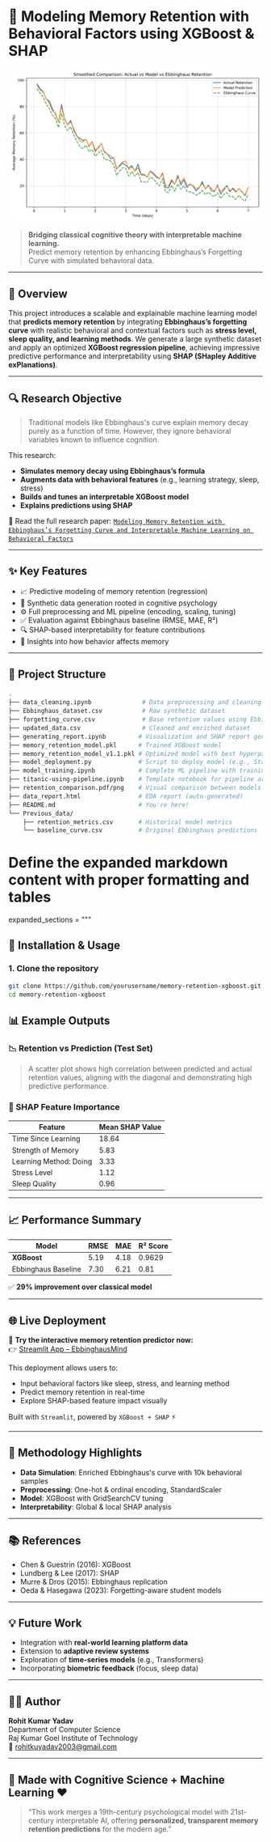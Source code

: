 # 🧠 Modeling Memory Retention with Behavioral Factors using XGBoost & SHAP

![Retention Curve](./retention_comparison.png)

> **Bridging classical cognitive theory with interpretable machine learning.**  
> Predict memory retention by enhancing Ebbinghaus’s Forgetting Curve with simulated behavioral data.

---

## 📌 Overview

This project introduces a scalable and explainable machine learning model that **predicts memory retention** by integrating **Ebbinghaus’s forgetting curve** with realistic behavioral and contextual factors such as **stress level, sleep quality, and learning methods**. We generate a large synthetic dataset and apply an optimized **XGBoost regression pipeline**, achieving impressive predictive performance and interpretability using **SHAP (SHapley Additive exPlanations)**.

---

## 🔍 Research Objective

> Traditional models like Ebbinghaus's curve explain memory decay purely as a function of time. However, they ignore behavioral variables known to influence cognition.

This research:
- **Simulates memory decay using Ebbinghaus’s formula**
- **Augments data with behavioral features** (e.g., learning strategy, sleep, stress)
- **Builds and tunes an interpretable XGBoost model**
- **Explains predictions using SHAP**

📄 Read the full research paper: [`Modeling Memory Retention with Ebbinghaus’s Forgetting Curve and Interpretable Machine Learning on Behavioral Factors`](./research_paper.pdf)

---

## ✨ Key Features

- 📈 Predictive modeling of memory retention (regression)
- 🧪 Synthetic data generation rooted in cognitive psychology
- ⚙️ Full preprocessing and ML pipeline (encoding, scaling, tuning)
- ✅ Evaluation against Ebbinghaus baseline (RMSE, MAE, R²)
- 🔍 SHAP-based interpretability for feature contributions
- 🧠 Insights into how behavior affects memory

---

## 📁 Project Structure

```bash
.
├── data_cleaning.ipynb              # Data preprocessing and cleaning steps
├── Ebbinghaus_dataset.csv           # Raw synthetic dataset
├── forgetting_curve.csv             # Base retention values using Ebbinghaus equation
├── updated_data.csv                 # Cleaned and enriched dataset
├── generating_report.ipynb         # Visualization and SHAP report generation
├── memory_retention_model.pkl      # Trained XGBoost model
├── memory_retention_model_v1.1.pkl # Optimized model with best hyperparameters
├── model_deployment.py             # Script to deploy model (e.g., Streamlit/Flask ready)
├── model_training.ipynb            # Complete ML pipeline with training & tuning
├── titanic-using-pipeline.ipynb    # Template notebook for pipeline architecture
├── retention_comparison.pdf/png    # Visual comparison between models
├── data_report.html                # EDA report (auto-generated)
├── README.md                       # You're here!
└── Previous_data/
    ├── retention_metrics.csv       # Historical model metrics
    └── baseline_curve.csv          # Original Ebbinghaus predictions

```

# Define the expanded markdown content with proper formatting and tables

expanded_sections = """
## 🚀 Installation & Usage

### 1. Clone the repository

```bash
git clone https://github.com/yourusername/memory-retention-xgboost.git
cd memory-retention-xgboost
```

## 📊 Example Outputs

### 📉 Retention vs Prediction (Test Set)

> A scatter plot shows high correlation between predicted and actual retention values, aligning with the diagonal and demonstrating high predictive performance.

### 🔎 SHAP Feature Importance

| Feature                 | Mean SHAP Value |
|-------------------------|-----------------|
| Time Since Learning     | 18.64           |
| Strength of Memory      | 5.83            |
| Learning Method: Doing  | 3.33            |
| Stress Level            | 1.12            |
| Sleep Quality           | 0.96            |

---

## 📈 Performance Summary

| Model               | RMSE  | MAE   | R² Score |
|--------------------|-------|-------|----------|
| **XGBoost**         | 5.19  | 4.18  | 0.9629   |
| Ebbinghaus Baseline | 7.30  | 6.21  | 0.81     |

✅ **29% improvement over classical model**

---

## 🌐 Live Deployment

🚀 **Try the interactive memory retention predictor now:**  
👉 [Streamlit App – EbbinghausMind](https://ebbinghausmind.streamlit.app/)

This deployment allows users to:
- Input behavioral factors like sleep, stress, and learning method
- Predict memory retention in real-time
- Explore SHAP-based feature impact visually

Built with `Streamlit`, powered by `XGBoost + SHAP` ⚡

---


## 🔬 Methodology Highlights

- **Data Simulation**: Enriched Ebbinghaus's curve with 10k behavioral samples  
- **Preprocessing**: One-hot & ordinal encoding, StandardScaler  
- **Model**: XGBoost with GridSearchCV tuning  
- **Interpretability**: Global & local SHAP analysis  

---

## 📚 References

- Chen & Guestrin (2016): XGBoost  
- Lundberg & Lee (2017): SHAP  
- Murre & Dros (2015): Ebbinghaus replication  
- Oeda & Hasegawa (2023): Forgetting-aware student models

---

## 💡 Future Work

- Integration with **real-world learning platform data**
- Extension to **adaptive review systems**
- Exploration of **time-series models** (e.g., Transformers)
- Incorporating **biometric feedback** (focus, sleep data)

---

## 👨‍💻 Author

**Rohit Kumar Yadav**  
Department of Computer Science  
Raj Kumar Goel Institute of Technology  
📧 rohitkuyadav2003@gmail.com

---

## 🧠 Made with Cognitive Science + Machine Learning ❤️

> “This work merges a 19th-century psychological model with 21st-century interpretable AI, offering **personalized, transparent memory retention predictions** for the modern age.”
